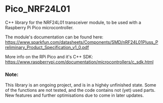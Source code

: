 # Pico_NRF24L01

C++ library for the NRF24L01 transceiver module, to be used with a Raspberry Pi Pico microcontroller. 

The module's documentation can be found here:
https://www.sparkfun.com/datasheets/Components/SMD/nRF24L01Pluss_Preliminary_Product_Specification_v1_0.pdf

More info on the RPi Pico and it's C++ SDK:
https://www.raspberrypi.com/documentation/microcontrollers/c_sdk.html

### Note:
This library is an ongoing project, and is in a highéy unfinished state.
Some of the functions are not tested, and the code contains not (yet) used parts.
New features and further optimisations due to come in later updates.
